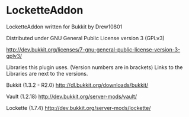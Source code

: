 LocketteAddon
=============

LocketteAddon written for Bukkit by Drew10801

Distributed under GNU General Public License version 3 (GPLv3)

http://dev.bukkit.org/licenses/7-gnu-general-public-license-version-3-gplv3/

Libraries this plugin uses. (Version numbers are in brackets) Links to the Libraries are next to the versions.


Bukkit (1.3.2 - R2.0) http://dl.bukkit.org/downloads/bukkit/

Vault (1.2.18) http://dev.bukkit.org/server-mods/vault/

Lockette (1.7.4) http://dev.bukkit.org/server-mods/lockette/